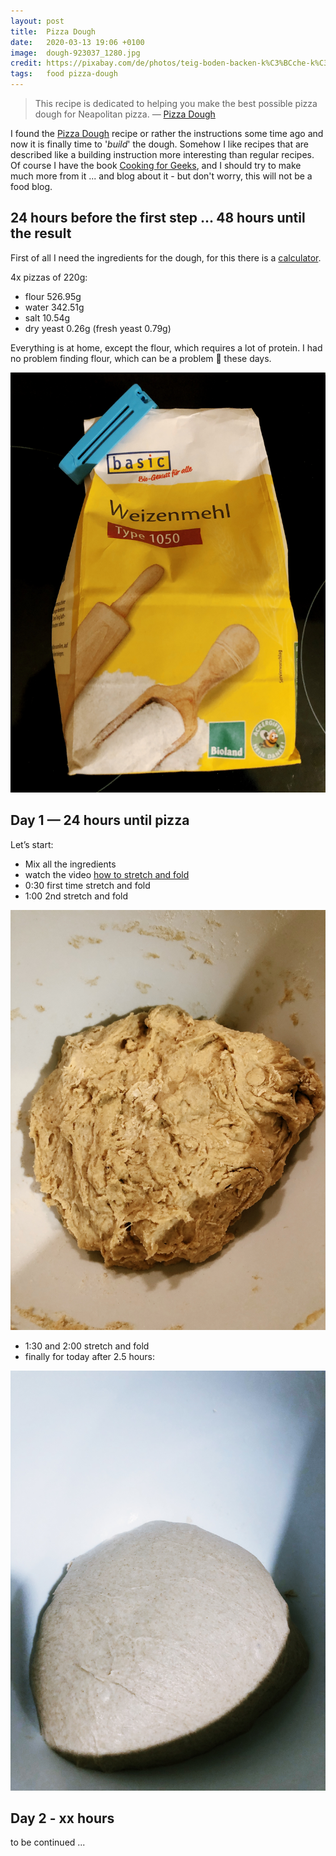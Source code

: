 ```yaml
---
layout: post
title:  Pizza Dough
date:   2020-03-13 19:06 +0100
image:  dough-923037_1280.jpg
credit: https://pixabay.com/de/photos/teig-boden-backen-k%C3%BCche-k%C3%BCchenchef-923037/
tags:   food pizza-dough
---
```


> This recipe is dedicated to helping you make the best possible pizza dough for Neapolitan pizza. — [Pizza Dough](https://github.com/hendricius/pizza-dough)

I found the [Pizza Dough](https://github.com/hendricius/pizza-dough) recipe or rather the instructions some time ago and now it is finally time to '_build_' the dough. Somehow I like recipes that are described like a building instruction more interesting than regular recipes. Of course I have the book [Cooking for Geeks](https://www.cookingforgeeks.com/), and I should try to make much more from it ... and blog about it - but don't worry, this will not be a food blog.

## 24 hours before the first step ... 48 hours until the result

First of all I need the ingredients for the dough, for this there is a [calculator](https://pizza-calculator.the-bread-code.io/).

4x pizzas of 220g:

- flour 526.95g
- water 342.51g
- salt 10.54g
- dry yeast 0.26g (fresh yeast 0.79g)

Everything is at home, except the flour, which requires a lot of protein. I had no problem finding flour, which can be a problem 🐹 these days.

![flour](/images/dough_00_weizenmehl1050.jpg)

## Day 1 — 24 hours until pizza

Let’s start:

- Mix all the ingredients
- watch the video [how to stretch and fold](https://youtu.be/zgz0oAhgwyg?t=303)
- 0:30 first time stretch and fold
- 1:00 2nd stretch and fold

![mixing](/images/dough_01_after_mixing.jpg)

- 1:30 and 2:00 stretch and fold
- finally for today after 2.5 hours:

![stretch and fold - day 1](/images/dough_02_stretch_fold.jpg)

## Day 2 - xx hours

to be continued ...
